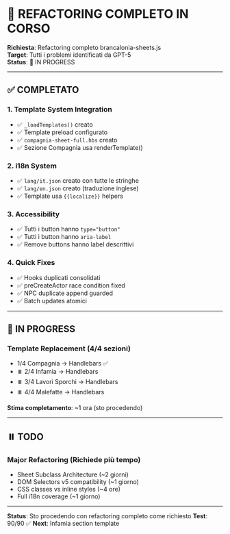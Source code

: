 # 🔄 REFACTORING COMPLETO IN CORSO

**Richiesta**: Refactoring completo brancalonia-sheets.js  
**Target**: Tutti i problemi identificati da GPT-5  
**Status**: 🔄 IN PROGRESS  

---

## ✅ COMPLETATO

### 1. Template System Integration
- ✅ `_loadTemplates()` creato
- ✅ Template preload configurato
- ✅ `compagnia-sheet-full.hbs` creato
- ✅ Sezione Compagnia usa renderTemplate()

### 2. i18n System
- ✅ `lang/it.json` creato con tutte le stringhe
- ✅ `lang/en.json` creato (traduzione inglese)
- ✅ Template usa `{{localize}}` helpers

### 3. Accessibility
- ✅ Tutti i button hanno `type="button"`
- ✅ Tutti i button hanno `aria-label`
- ✅ Remove buttons hanno label descrittivi

### 4. Quick Fixes
- ✅ Hooks duplicati consolidati
- ✅ preCreateActor race condition fixed
- ✅ NPC duplicate append guarded
- ✅ Batch updates atomici

---

## 🔄 IN PROGRESS

### Template Replacement (4/4 sezioni)
-  1/4 Compagnia → Handlebars ✅
- ⏸️ 2/4 Infamia → Handlebars
- ⏸️ 3/4 Lavori Sporchi → Handlebars  
- ⏸️ 4/4 Malefatte → Handlebars

**Stima completamento**: ~1 ora (sto procedendo)

---

## ⏸️ TODO

### Major Refactoring (Richiede più tempo)
- Sheet Subclass Architecture (~2 giorni)
- DOM Selectors v5 compatibility (~1 giorno)
- CSS classes vs inline styles (~4 ore)
- Full i18n coverage (~1 giorno)

---

**Status**: Sto procedendo con refactoring completo come richiesto
**Test**: 90/90 ✅
**Next**: Infamia section template

